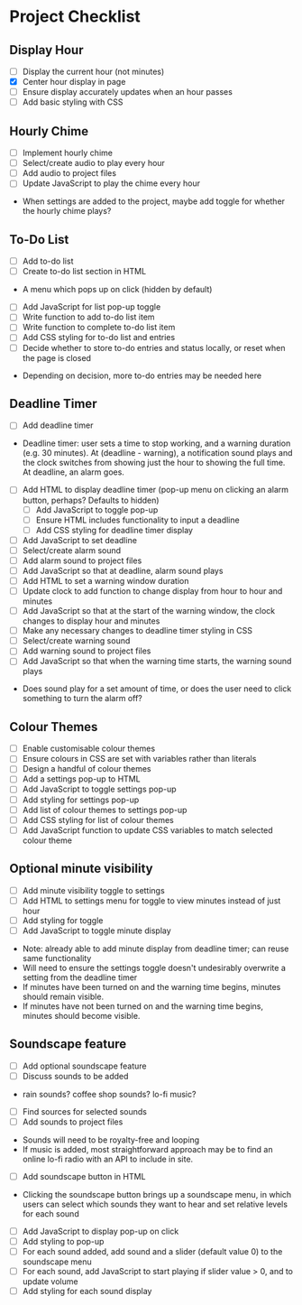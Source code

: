 # Project Checklist

## Display Hour
- [ ] Display the current hour (not minutes)
 - [x] Center hour display in page
 - [ ] Ensure display accurately updates when an hour passes
 - [ ] Add basic styling with CSS

## Hourly Chime
- [ ] Implement hourly chime
 - [ ] Select/create audio to play every hour
 - [ ] Add audio to project files
 - [ ] Update JavaScript to play the chime every hour
 - When settings are added to the project, maybe add toggle for whether the hourly chime plays?

## To-Do List
- [ ] Add to-do list
 - [ ] Create to-do list section in HTML
  - A menu which pops up on click (hidden by default)
  - [ ] Add JavaScript for list pop-up toggle
 - [ ] Write function to add to-do list item
 - [ ] Write function to complete to-do list item
 - [ ] Add CSS styling for to-do list and entries
 - [ ] Decide whether to store to-do entries and status locally, or reset when the page is closed
  - Depending on decision, more to-do entries may be needed here

## Deadline Timer
- [ ] Add deadline timer
 - Deadline timer: user sets a time to stop working, and a warning duration (e.g. 30 minutes). At (deadline - warning), a notification sound plays and the clock switches from showing just the hour to showing the full time. At deadline, an alarm goes.
 - [ ] Add HTML to display deadline timer (pop-up menu on clicking an alarm button, perhaps? Defaults to hidden)
   - [ ] Add JavaScript to toggle pop-up
   - [ ] Ensure HTML includes functionality to input a deadline
   - [ ] Add CSS styling for deadline timer display
 - [ ] Add JavaScript to set deadline
 - [ ] Select/create alarm sound
  - [ ] Add alarm sound to project files
  - [ ] Add JavaScript so that at deadline, alarm sound plays
 - [ ] Add HTML to set a warning window duration
  - [ ] Update clock to add function to change display from hour to hour and minutes
  - [ ] Add JavaScript so that at the start of the warning window, the clock changes to display hour and minutes
  - [ ] Make any necessary changes to deadline timer styling in CSS
 - [ ] Select/create warning sound
  - [ ] Add warning sound to project files
  - [ ] Add JavaScript so that when the warning time starts, the warning sound plays
   - Does sound play for a set amount of time, or does the user need to click something to turn the alarm off?

## Colour Themes
- [ ] Enable customisable colour themes
 - [ ] Ensure colours in CSS are set with variables rather than literals
 - [ ] Design a handful of colour themes
 - [ ] Add a settings pop-up to HTML
  - [ ] Add JavaScript to toggle settings pop-up
  - [ ] Add styling for settings pop-up
 - [ ] Add list of colour themes to settings pop-up
  - [ ] Add CSS styling for list of colour themes
 - [ ] Add JavaScript function to update CSS variables to match selected colour theme

## Optional minute visibility
- [ ] Add minute visibility toggle to settings
 - [ ] Add HTML to settings menu for toggle to view minutes instead of just hour
  - [ ] Add styling for toggle
 - [ ] Add JavaScript to toggle minute display
  - Note: already able to add minute display from deadline timer; can reuse same functionality
   - Will need to ensure the settings toggle doesn't undesirably overwrite a setting from the deadline timer
   - If minutes have been turned on and the warning time begins, minutes should remain visible.
   - If minutes have not been turned on and the warning time begins, minutes should become visible.

## Soundscape feature
- [ ] Add optional soundscape feature
 - [ ] Discuss sounds to be added
  - rain sounds? coffee shop sounds? lo-fi music?
 - [ ] Find sources for selected sounds
  - [ ] Add sounds to project files
  - Sounds will need to be royalty-free and looping
  - If music is added, most straightforward approach may be to find an online lo-fi radio with an API to include in site.
 - [ ] Add soundscape button in HTML
  - Clicking the soundscape button brings up a soundscape menu, in which users can select which sounds they want to hear and set relative levels for each sound
 - [ ] Add JavaScript to display pop-up on click
 - [ ] Add styling to pop-up
 - [ ] For each sound added, add sound and a slider (default value 0) to the soundscape menu
  - [ ] For each sound, add JavaScript to start playing if slider value > 0, and to update volume
  - [ ] Add styling for each sound display